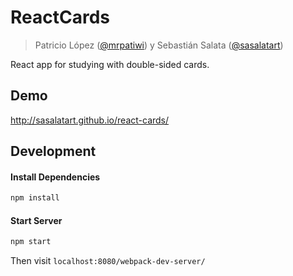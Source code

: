 # ReactCards

> Patricio López ([@mrpatiwi](https://github.com/mrpatiwi)) y Sebastián Salata ([@sasalatart](https://github.com/sasalatart))

React app for studying with double-sided cards.

## Demo

http://sasalatart.github.io/react-cards/

## Development

#### Install Dependencies

```sh
npm install
```

#### Start Server

```sh
npm start
```

Then visit `localhost:8080/webpack-dev-server/`
